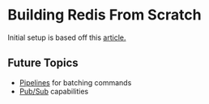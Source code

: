 # Building Redis From Scratch

Initial setup is based off this [article.](https://www.build-redis-from-scratch.dev/en/introduction)

## Future Topics

- [Pipelines](https://redis.io/docs/latest/develop/use/pipelining/) for batching commands
- [Pub/Sub](https://redis.io/docs/latest/develop/interact/pubsub/) capabilities
